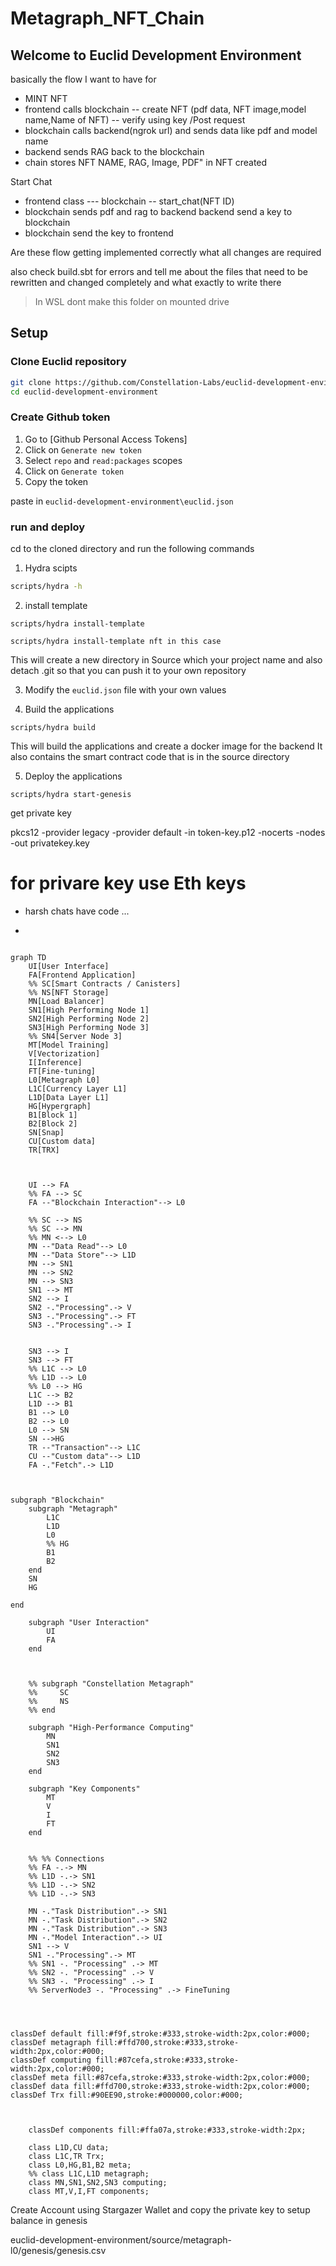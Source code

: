 # Metagraph_NFT_Chain


## Welcome to Euclid Development Environment

basically the flow I want to have for
* MINT NFT 
* frontend calls blockchain -- create NFT (pdf data, NFT image,model name,Name of NFT) -- verify using key /Post request 
* blockchain calls backend(ngrok url) and sends data like pdf and model name 
* backend sends RAG back to the blockchain 
* chain stores NFT NAME, RAG, Image, PDF" in NFT created

Start Chat 
* frontend class --- blockchain -- start_chat(NFT ID) 
* blockchain sends pdf and rag to backend backend send a key to blockchain
* blockchain send the key to frontend

Are these flow getting implemented correctly 
what all changes are required

also check build.sbt for errors and tell me about the files that need to be rewritten and changed completely and what exactly to write there


> In WSL dont make this folder on mounted drive


## Setup

### Clone Euclid repository

```bash
git clone https://github.com/Constellation-Labs/euclid-development-environment
cd euclid-development-environment
```

### Create Github token

1. Go to [Github Personal Access Tokens]
2. Click on `Generate new token`
3. Select `repo` and `read:packages` scopes
4. Click on `Generate token`
5. Copy the token

paste in `euclid-development-environment\euclid.json`

### run and deploy

cd to the cloned directory and run the following commands


1. Hydra scipts
```bash
scripts/hydra -h
```

2. install template

```
scripts/hydra install-template
```

```
scripts/hydra install-template nft in this case
```


This will create a new directory in Source which your project name and also detach .git so that you can push it to your own repository

3. Modify the `euclid.json` file with your own values

4. Build the applications
```
scripts/hydra build
```

This will build the applications and create a docker image for the backend 
It also contains the smart contract code that is in the source directory

5. Deploy the applications
```
scripts/hydra start-genesis
```



get private key

pkcs12 -provider legacy -provider default -in token-key.p12 -nocerts -nodes -out privatekey.key


# for privare key use Eth keys


- harsh chats have code ...

- 

```mermaid

graph TD
    UI[User Interface]
    FA[Frontend Application]
    %% SC[Smart Contracts / Canisters]
    %% NS[NFT Storage]
    MN[Load Balancer]
    SN1[High Performing Node 1]
    SN2[High Performing Node 2]
    SN3[High Performing Node 3]
    %% SN4[Server Node 3]
    MT[Model Training]
    V[Vectorization]
    I[Inference]
    FT[Fine-tuning]
    L0[Metagraph L0]
    L1C[Currency Layer L1]
    L1D[Data Layer L1]
    HG[Hypergraph]
    B1[Block 1]
    B2[Block 2]
    SN[Snap]
    CU[Custom data]
    TR[TRX]



    UI --> FA
    %% FA --> SC
    FA --"Blockchain Interaction"--> L0

    %% SC --> NS
    %% SC --> MN
    %% MN <--> L0
    MN --"Data Read"--> L0
    MN --"Data Store"--> L1D
    MN --> SN1
    MN --> SN2
    MN --> SN3
    SN1 --> MT
    SN2 --> I
    SN2 -."Processing".-> V
    SN3 -."Processing".-> FT
    SN3 -."Processing".-> I
    

    SN3 --> I
    SN3 --> FT
    %% L1C --> L0
    %% L1D --> L0
    %% L0 --> HG
    L1C --> B2
    L1D --> B1
    B1 --> L0
    B2 --> L0
    L0 --> SN
    SN -->HG
    TR --"Transaction"--> L1C
    CU --"Custom data"--> L1D
    FA -."Fetch".-> L1D



subgraph "Blockchain"
    subgraph "Metagraph"
        L1C
        L1D
        L0
        %% HG
        B1
        B2
    end
    SN
    HG

end

    subgraph "User Interaction"
        UI
        FA
    end



    %% subgraph "Constellation Metagraph"
    %%     SC
    %%     NS
    %% end

    subgraph "High-Performance Computing"
        MN
        SN1
        SN2
        SN3
    end

    subgraph "Key Components"
        MT
        V
        I
        FT
    end


    %% %% Connections
    %% FA -.-> MN
    %% L1D -.-> SN1
    %% L1D -.-> SN2
    %% L1D -.-> SN3

    MN -."Task Distribution".-> SN1
    MN -."Task Distribution".-> SN2
    MN -."Task Distribution".-> SN3
    MN -."Model Interaction".-> UI
    SN1 --> V
    SN1 -."Processing".-> MT
    %% SN1 -. "Processing" .-> MT
    %% SN2 -. "Processing" .-> V
    %% SN3 -. "Processing" .-> I
    %% ServerNode3 -. "Processing" .-> FineTuning

    


classDef default fill:#f9f,stroke:#333,stroke-width:2px,color:#000;
classDef metagraph fill:#ffd700,stroke:#333,stroke-width:2px,color:#000;
classDef computing fill:#87cefa,stroke:#333,stroke-width:2px,color:#000;
classDef meta fill:#87cefa,stroke:#333,stroke-width:2px,color:#000;
classDef data fill:#ffd700,stroke:#333,stroke-width:2px,color:#000;
classDef Trx fill:#90EE90,stroke:#000000,color:#000;



    classDef components fill:#ffa07a,stroke:#333,stroke-width:2px;

    class L1D,CU data;
    class L1C,TR Trx;
    class L0,HG,B1,B2 meta;
    %% class L1C,L1D metagraph;
    class MN,SN1,SN2,SN3 computing;
    class MT,V,I,FT components;

```


Create Account using Stargazer Wallet and copy the private key to setup balance in genesis

euclid-development-environment/source/metagraph-l0/genesis/genesis.csv
